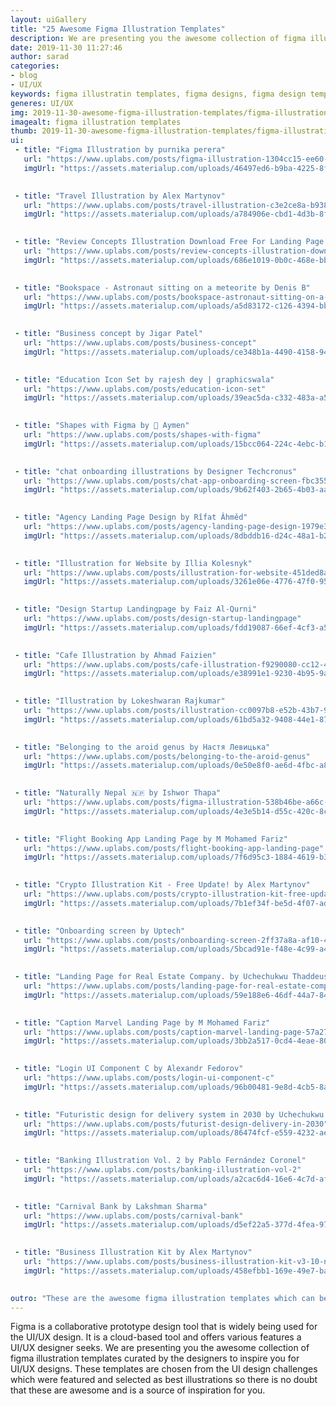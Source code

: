 ```yaml
---
layout: uiGallery
title: "25 Awesome Figma Illustration Templates"
description: We are presenting you the awesome collection of figma illustration templates curated by the designers to inspire you for UI/UX designs. These templates are chosen from the UI design challenges which were featured and selected as best illustrations so there is no doubt that these are awesome and is a source of inspiration for you.
date: 2019-11-30 11:27:46
author: sarad
categories:
- blog
- UI/UX
keywords: figma illustratin templates, figma designs, figma design templates, figma art collection, figma illustrations
generes: UI/UX
img: 2019-11-30-awesome-figma-illustration-templates/figma-illustrations-cover.png
imagealt: figma illustration templates
thumb: 2019-11-30-awesome-figma-illustration-templates/figma-illustrations-thumb.png
ui:
 - title: "Figma Illustration by purnika perera"
   url: "https://www.uplabs.com/posts/figma-illustration-1304cc15-ee60-4651-bff2-eb6f99d2ad19"
   imgUrl: "https://assets.materialup.com/uploads/46497ed6-b9ba-4225-8f73-7d3826fcc4df/preview.jpg"
   

 - title: "Travel Illustration by Alex Martynov"
   url: "https://www.uplabs.com/posts/travel-illustration-c3e2ce8a-b938-4a17-83da-9420f31ee499"
   imgUrl: "https://assets.materialup.com/uploads/a784906e-cbd1-4d3b-8f97-79cc02c9a36b/preview.png"
   

 - title: "Review Concepts Illustration Download Free For Landing Page by Themex"
   url: "https://www.uplabs.com/posts/review-concepts-illustration-download-free-for-landing-page-faedab0b-dfd9-4802-81bd-e4b9f2640e4a"
   imgUrl: "https://assets.materialup.com/uploads/686e1019-0b0c-468e-bb7b-8ba4163ce267/preview.jpg"
   

 - title: "Bookspace - Astronaut sitting on a meteorite by Denis B"
   url: "https://www.uplabs.com/posts/bookspace-astronaut-sitting-on-a-meteorite"
   imgUrl: "https://assets.materialup.com/uploads/a5d83172-c126-4394-bb15-65f44c13c235/preview.png"
   

 - title: "Business concept by Jigar Patel"
   url: "https://www.uplabs.com/posts/business-concept"
   imgUrl: "https://assets.materialup.com/uploads/ce348b1a-4490-4158-9497-a814cc0956e3/preview.jpg"
   

 - title: "Education Icon Set by rajesh dey | graphicswala"
   url: "https://www.uplabs.com/posts/education-icon-set"
   imgUrl: "https://assets.materialup.com/uploads/39eac5da-c332-483a-a5e3-b82e921178db/preview.png"
   

 - title: "Shapes with Figma by 👹 Aymen"
   url: "https://www.uplabs.com/posts/shapes-with-figma"
   imgUrl: "https://assets.materialup.com/uploads/15bcc064-224c-4ebc-b15e-26c5415d2aa5/preview.png"
   

 - title: "chat onboarding illustrations by Designer Techcronus"
   url: "https://www.uplabs.com/posts/chat-app-onboarding-screen-fbc35534-afad-4e7b-8aca-f6d069316226"
   imgUrl: "https://assets.materialup.com/uploads/9b62f403-2b65-4b03-aabe-d57beef8ad9c/preview.png"
   

 - title: "Agency Landing Page Design by Rîfat Âhměd"
   url: "https://www.uplabs.com/posts/agency-landing-page-design-1979e304-4b7b-4000-8ab8-7d771cdf31c3"
   imgUrl: "https://assets.materialup.com/uploads/8dbddb16-d24c-48a1-b21f-65373cbd4d4e/preview.jpg"
   

 - title: "Illustration for Website by Illia Kolesnyk"
   url: "https://www.uplabs.com/posts/illustration-for-website-451ded8a-70b5-4ac3-8f64-843591379a12"
   imgUrl: "https://assets.materialup.com/uploads/3261e06e-4776-47f0-9527-de6fa3a526be/preview.jpg"
   

 - title: "Design Startup Landingpage by Faiz Al-Qurni"
   url: "https://www.uplabs.com/posts/design-startup-landingpage"
   imgUrl: "https://assets.materialup.com/uploads/fdd19087-66ef-4cf3-a58b-e3896c2a5014/preview.png"
   

 - title: "Cafe Illustration by Ahmad Faizien"
   url: "https://www.uplabs.com/posts/cafe-illustration-f9290080-cc12-48bc-8b8c-b38f6b5ec264"
   imgUrl: "https://assets.materialup.com/uploads/e38991e1-9230-4b95-9a66-b8f63122cde2/preview.png"
   

 - title: "Illustration by Lokeshwaran Rajkumar"
   url: "https://www.uplabs.com/posts/illustration-cc0097b8-e52b-43b7-9bf8-f532d062f436"
   imgUrl: "https://assets.materialup.com/uploads/61bd5a32-9408-44e1-8705-6e9bc30c07bf/preview.png"
   

 - title: "Belonging to the aroid genus by Настя Левицька"
   url: "https://www.uplabs.com/posts/belonging-to-the-aroid-genus"
   imgUrl: "https://assets.materialup.com/uploads/0e50e8f0-ae6d-4fbc-a80a-976806e5ddd3/preview.jpg"
   

 - title: "Naturally Nepal 🇳🇵 by Ishwor Thapa"
   url: "https://www.uplabs.com/posts/figma-illustration-538b46be-a66c-4ce6-b6b9-756578a4d766"
   imgUrl: "https://assets.materialup.com/uploads/4e3e5b14-d55c-420c-8cc7-34f86097da2b/preview.jpg"
   

 - title: "Flight Booking App Landing Page by M Mohamed Fariz"
   url: "https://www.uplabs.com/posts/flight-booking-app-landing-page"
   imgUrl: "https://assets.materialup.com/uploads/7f6d95c3-1884-4619-b30c-a50713da8b70/preview.png"
   

 - title: "Crypto Illustration Kit - Free Update! by Alex Martynov"
   url: "https://www.uplabs.com/posts/crypto-illustration-kit-free-update"
   imgUrl: "https://assets.materialup.com/uploads/7b1ef34f-be5d-4f07-ad26-30a8f3e4dfa3/preview.png"
   

 - title: "Onboarding screen by Uptech"
   url: "https://www.uplabs.com/posts/onboarding-screen-2ff37a8a-af10-4512-8f40-a01068a16415"
   imgUrl: "https://assets.materialup.com/uploads/5bcad91e-f48e-4c99-a4c0-721f7581e0b4/preview.gif"
   

 - title: "Landing Page for Real Estate Company. by Uchechukwu Thaddeus Onyeka"
   url: "https://www.uplabs.com/posts/landing-page-for-real-estate-company"
   imgUrl: "https://assets.materialup.com/uploads/59e188e6-46df-44a7-84f9-267de5066480/preview.png"
   

 - title: "Caption Marvel Landing Page by M Mohamed Fariz"
   url: "https://www.uplabs.com/posts/caption-marvel-landing-page-57a276e9-87a8-4aac-bca4-06e4e58aa11c"
   imgUrl: "https://assets.materialup.com/uploads/3bb2a517-0cd4-4eae-8052-c8386e6d30cf/preview.png"
   

 - title: "Login UI Component C by Alexandr Fedorov"
   url: "https://www.uplabs.com/posts/login-ui-component-c"
   imgUrl: "https://assets.materialup.com/uploads/96b00481-9e8d-4cb5-8acf-bba04c5638aa/preview.png"
   

 - title: "Futuristic design for delivery system in 2030 by Uchechukwu Thaddeus Onyeka"
   url: "https://www.uplabs.com/posts/futurist-design-delivery-in-2030"
   imgUrl: "https://assets.materialup.com/uploads/86474fcf-e559-4232-ae43-bbbce033b5e7/preview.png"
   

 - title: "Banking Illustration Vol. 2 by Pablo Fernández Coronel"
   url: "https://www.uplabs.com/posts/banking-illustration-vol-2"
   imgUrl: "https://assets.materialup.com/uploads/a2cac6d4-16e6-4c7d-af34-3e1b4aa79337/preview.png"
   

 - title: "Carnival Bank by Lakshman Sharma"
   url: "https://www.uplabs.com/posts/carnival-bank"
   imgUrl: "https://assets.materialup.com/uploads/d5ef22a5-377d-4fea-9736-cab5155f495f/preview.png"
   

 - title: "Business Illustration Kit by Alex Martynov"
   url: "https://www.uplabs.com/posts/business-illustration-kit-v3-10-new-items-added"
   imgUrl: "https://assets.materialup.com/uploads/458efbb1-169e-49e7-ba46-49809507c48a/preview.png"
   

outro: "These are the awesome figma illustration templates which can be source for your inspiration. You can download or purchase these templates by clicking on the respective title or image. Do not forget to review the license of the templatesif you want to use them in your project. Mention or submit the design you think we should include in this list in the comments."
---
```


Figma is a collaborative prototype design tool that is widely being used for the UI/UX design. It is a cloud-based tool and offers various features <!--more--> a UI/UX designer seeks. We are presenting you the awesome collection of figma illustration templates curated by the designers to inspire you for UI/UX designs. These templates are chosen from the UI design challenges which were featured and selected as best illustrations so there is no doubt that these are awesome and is a source of inspiration for you.